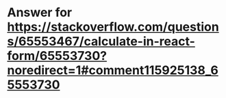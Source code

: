 # Answer for https://stackoverflow.com/questions/65553467/calculate-in-react-form/65553730?noredirect=1#comment115925138_65553730

